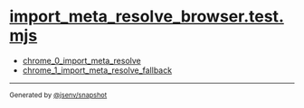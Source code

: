 # [import_meta_resolve_browser.test.mjs](../import_meta_resolve_browser.test.mjs)


- [chrome_0_import_meta_resolve](chrome_0_import_meta_resolve/chrome_0_import_meta_resolve.md)
- [chrome_1_import_meta_resolve_fallback](chrome_1_import_meta_resolve_fallback/chrome_1_import_meta_resolve_fallback.md)

---

<sub>
  Generated by <a href="https://github.com/jsenv/core/tree/main/packages/tooling/snapshot">@jsenv/snapshot</a>
</sub>
